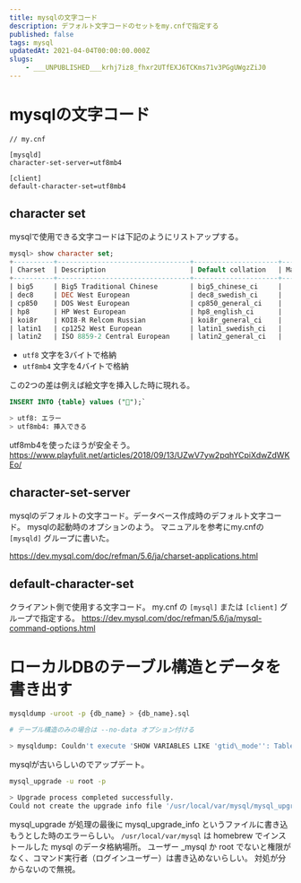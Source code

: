 ```yaml
---
title: mysqlの文字コード
description: デフォルト文字コードのセットをmy.cnfで指定する
published: false
tags: mysql
updatedAt: 2021-04-04T00:00:00.000Z
slugs:
    - ___UNPUBLISHED___krhj7iz8_fhxr2UTfEXJ6TCKms71v3PGgUWgzZiJ0
---
```


# mysqlの文字コード

```
// my.cnf

[mysqld]
character-set-server=utf8mb4

[client]
default-character-set=utf8mb4
```

## character set

mysqlで使用できる文字コードは下記のようにリストアップする。

```sql
mysql> show character set;
+----------+---------------------------------+---------------------+--------+
| Charset  | Description                     | Default collation   | Maxlen |
+----------+---------------------------------+---------------------+--------+
| big5     | Big5 Traditional Chinese        | big5_chinese_ci     |      2 |
| dec8     | DEC West European               | dec8_swedish_ci     |      1 |
| cp850    | DOS West European               | cp850_general_ci    |      1 |
| hp8      | HP West European                | hp8_english_ci      |      1 |
| koi8r    | KOI8-R Relcom Russian           | koi8r_general_ci    |      1 |
| latin1   | cp1252 West European            | latin1_swedish_ci   |      1 |
| latin2   | ISO 8859-2 Central European     | latin2_general_ci   |      1 |
```

- `utf8` 文字を3バイトで格納
- `utf8mb4` 文字を4バイトで格納

この2つの差は例えば絵文字を挿入した時に現れる。 

```sql
INSERT INTO {table} values ("🍣");`

> utf8: エラー
> utf8mb4: 挿入できる
```

utf8mb4を使ったほうが安全そう。
https://www.playfulit.net/articles/2018/09/13/UZwV7yw2pqhYCpiXdwZdWKEo/

## character-set-server

mysqlのデフォルトの文字コード。データベース作成時のデフォルト文字コード。
mysqlの起動時のオプションのよう。
マニュアルを参考にmy.cnfの `[mysqld]` グループに書いた。

https://dev.mysql.com/doc/refman/5.6/ja/charset-applications.html

## default-character-set

クライアント側で使用する文字コード。
my.cnf の `[mysql]` または `[client]` グループで指定する。
https://dev.mysql.com/doc/refman/5.6/ja/mysql-command-options.html

# ローカルDBのテーブル構造とデータを書き出す

```sh
mysqldump -uroot -p {db_name} > {db_name}.sql

# テーブル構造のみの場合は --no-data オプション付ける

> mysqldump: Couldn't execute 'SHOW VARIABLES LIKE 'gtid\_mode'': Table 'performance_schema.session_variables' doesn't exist (1146)
```

mysqlが古いらしいのでアップデート。

```sh
mysql_upgrade -u root -p

> Upgrade process completed successfully.
Could not create the upgrade info file '/usr/local/var/mysql/mysql_upgrade_info' in the MySQL Servers datadir, errno: 13
```

mysql_upgrade が処理の最後に mysql_upgrade_info というファイルに書き込もうとした時のエラーらしい。
`/usr/local/var/mysql` は homebrew でインストールした mysql のデータ格納場所。
ユーザー _mysql か root でないと権限がなく、コマンド実行者（ログインユーザー）は書き込めないらしい。
対処が分からないので無視。

```sh
```
